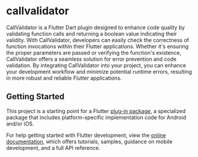 # callvalidator

CallValidator is a Flutter Dart plugin designed to enhance code quality by validating function calls and returning a boolean value indicating their validity. With CallValidator, developers can easily check the correctness of function invocations within their Flutter applications. Whether it's ensuring the proper parameters are passed or verifying the function's existence, CallValidator offers a seamless solution for error prevention and code validation. By integrating CallValidator into your project, you can enhance your development workflow and minimize potential runtime errors, resulting in more robust and reliable Flutter applications.

## Getting Started

This project is a starting point for a Flutter
[plug-in package](https://flutter.dev/developing-packages/),
a specialized package that includes platform-specific implementation code for
Android and/or iOS.

For help getting started with Flutter development, view the
[online documentation](https://flutter.dev/docs), which offers tutorials,
samples, guidance on mobile development, and a full API reference.

